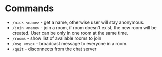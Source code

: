 # Commands

- `/nick <name>` - get a name, otherwise user will stay anonymous.
- `/join <name>` - join a room, if room doesn't exist, the new room will be created. User can be only in one room at the same time.
- `/rooms` - show list of available rooms to join
- `/msg <msg>` - broadcast message to everyone in a room.
- `/quit` - disconnects from the chat server